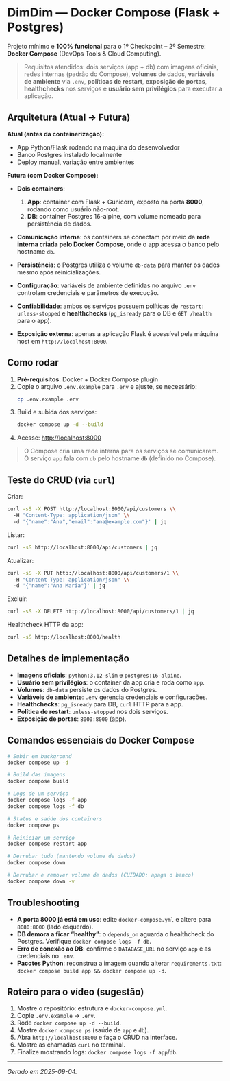 # DimDim — Docker Compose (Flask + Postgres)

Projeto mínimo e **100% funcional** para o 1º Checkpoint – 2º Semestre: **Docker Compose** (DevOps Tools & Cloud Computing).

> Requisitos atendidos: dois serviços (app + db) com imagens oficiais, redes internas (padrão do Compose), **volumes** de dados, **variáveis de ambiente** via `.env`, **políticas de restart**, **exposição de portas**, **healthchecks** nos serviços e **usuário sem privilégios** para executar a aplicação.

## Arquitetura (Atual → Futura)

**Atual (antes da conteinerização):**
- App Python/Flask rodando na máquina do desenvolvedor
- Banco Postgres instalado localmente
- Deploy manual, variação entre ambientes

**Futura (com Docker Compose):**
* **Dois containers**:

  1. **App**: container com Flask + Gunicorn, exposto na porta **8000**, rodando como usuário não-root.
  2. **DB**: container Postgres 16-alpine, com volume nomeado para persistência de dados.
* **Comunicação interna**: os containers se conectam por meio da **rede interna criada pelo Docker Compose**, onde o app acessa o banco pelo hostname `db`.
* **Persistência**: o Postgres utiliza o volume `db-data` para manter os dados mesmo após reinicializações.
* **Configuração**: variáveis de ambiente definidas no arquivo `.env` controlam credenciais e parâmetros de execução.
* **Confiabilidade**: ambos os serviços possuem políticas de `restart: unless-stopped` e **healthchecks** (`pg_isready` para o DB e `GET /health` para o app).
* **Exposição externa**: apenas a aplicação Flask é acessível pela máquina host em `http://localhost:8000`.

## Como rodar

1. **Pré-requisitos**: Docker + Docker Compose plugin
2. Copie o arquivo `.env.example` para `.env` e ajuste, se necessário:
   ```bash
   cp .env.example .env
   ```
3. Build e subida dos serviços:
   ```bash
   docker compose up -d --build
   ```
4. Acesse: <http://localhost:8000>

> O Compose cria uma rede interna para os serviços se comunicarem. O serviço `app` fala com `db` pelo hostname **`db`** (definido no Compose).

## Teste do CRUD (via `curl`)

Criar:
```bash
curl -sS -X POST http://localhost:8000/api/customers \\
  -H "Content-Type: application/json" \\
  -d '{"name":"Ana","email":"ana@example.com"}' | jq
```

Listar:
```bash
curl -sS http://localhost:8000/api/customers | jq
```

Atualizar:
```bash
curl -sS -X PUT http://localhost:8000/api/customers/1 \\
  -H "Content-Type: application/json" \\
  -d '{"name":"Ana Maria"}' | jq
```

Excluir:
```bash
curl -sS -X DELETE http://localhost:8000/api/customers/1 | jq
```

Healthcheck HTTP da app:
```bash
curl -sS http://localhost:8000/health
```

## Detalhes de implementação
- **Imagens oficiais**: `python:3.12-slim` e `postgres:16-alpine`.
- **Usuário sem privilégios**: o container da app cria e roda como `app`.
- **Volumes**: `db-data` persiste os dados do Postgres.
- **Variáveis de ambiente**: `.env` gerencia credenciais e configurações.
- **Healthchecks**: `pg_isready` para DB, `curl` HTTP para a app.
- **Política de restart**: `unless-stopped` nos dois serviços.
- **Exposição de portas**: `8000:8000` (app).

## Comandos essenciais do Docker Compose
```bash
# Subir em background
docker compose up -d

# Build das imagens
docker compose build

# Logs de um serviço
docker compose logs -f app
docker compose logs -f db

# Status e saúde dos containers
docker compose ps

# Reiniciar um serviço
docker compose restart app

# Derrubar tudo (mantendo volume de dados)
docker compose down

# Derrubar e remover volume de dados (CUIDADO: apaga o banco)
docker compose down -v
```

## Troubleshooting
- **A porta 8000 já está em uso**: edite `docker-compose.yml` e altere para `8080:8000` (lado esquerdo).
- **DB demora a ficar “healthy”**: o `depends_on` aguarda o healthcheck do Postgres. Verifique `docker compose logs -f db`.
- **Erro de conexão ao DB**: confirme o `DATABASE_URL` no serviço `app` e as credenciais no `.env`.
- **Pacotes Python**: reconstrua a imagem quando alterar `requirements.txt`: `docker compose build app && docker compose up -d`.

## Roteiro para o vídeo (sugestão)
1. Mostre o repositório: estrutura e `docker-compose.yml`.
2. Copie `.env.example` → `.env`.
3. Rode `docker compose up -d --build`.
4. Mostre `docker compose ps` (saúde de `app` e `db`).
5. Abra `http://localhost:8000` e faça o CRUD na interface.
6. Mostre as chamadas `curl` no terminal.
7. Finalize mostrando logs: `docker compose logs -f app`/`db`.

---
_Gerado em 2025-09-04._
